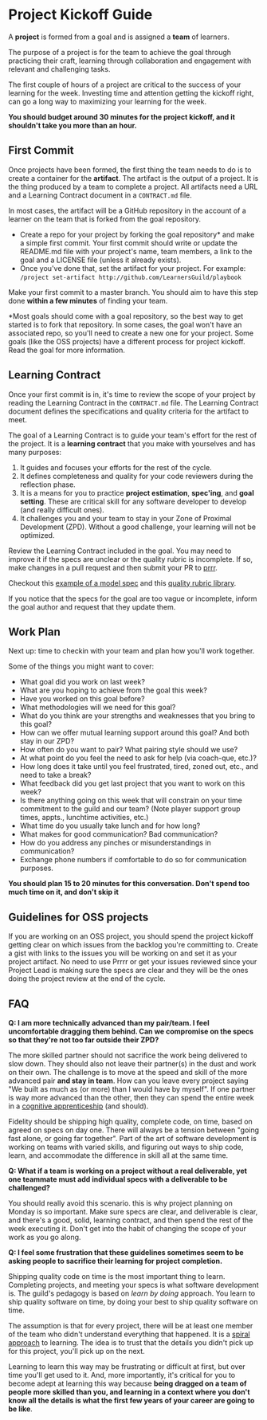 # Project Kickoff Guide

A **project** is formed from a goal and is assigned a **team** of learners.

The purpose of a project is for the team to achieve the goal through practicing their craft, learning through collaboration and engagement with relevant and challenging tasks.

The first couple of hours of a project are critical to the success of your learning for the week. Investing time and attention getting the kickoff right, can go a long way to maximizing your learning for the week.

**You should budget around 30 minutes for the project kickoff, and it shouldn't take you more than an hour.**

## First Commit

Once projects have been formed, the first thing the team needs to do is to create a container for the **artifact**. The artifact is the output of a project. It is the thing produced by a team to complete a project. All artifacts need a URL and a Learning Contract document in a `CONTRACT.md` file.

In most cases, the artifact will be a GitHub repository in the account of a learner on the team that is forked from the goal repository.

- Create a repo for your project by forking the goal repository\* and make a simple first commit. Your first commit should write or update the README.md file with your project's name, team members, a link to the goal and a LICENSE file (unless it already exists).
- Once you've done that, set the artifact for your project. For example: `/project set-artifact http://github.com/LearnersGuild/playbook`

Make your first commit to a master branch. You should aim to have this step done **within a few minutes** of finding your team.

\*Most goals should come with a goal repository, so the best way to get started is to fork that repository. In some cases, the goal won't have an associated repo, so you'll need to create a new one for your project. Some goals (like the OSS projects) have a different process for project kickoff. Read the goal for more information.

## Learning Contract

Once your first commit is in, it's time to review the scope of your project by reading the Learning Contract in the `CONTRACT.md` file. The Learning Contract document defines the specifications and quality criteria for the artifact to meet.

The goal of a Learning Contract is to guide your team's effort for the rest of the project. It is a **learning contract** that you make with yourselves and has many purposes:

1. It guides and focuses your efforts for the rest of the cycle.
2. It defines completeness and quality for your code reviewers during the reflection phase.
3. It is a means for you to practice **project estimation**, **spec'ing**, and **goal setting**. These are critical skill for any software developer to develop (and really difficult ones).
4. It challenges you and your team to stay in your Zone of Proximal Development (ZPD). Without a good challenge, your learning will not be optimized.

Review the Learning Contract included in the goal. You may need to improve it if the specs are unclear or the quality rubric is incomplete. If so, make changes in a pull request and then submit your PR to [prrr](http://prrr.apps.learnersguild.org/).

Checkout this [example of a model spec](https://github.com/GuildCrafts/model-project-specifications/blob/master/model_specs.md) and this [quality rubric library](https://github.com/GuildCrafts/model-project-specifications/blob/master/quality_rubric_library.md).

If you notice that the specs for the goal are too vague or incomplete, inform the goal author and request that they update them.

## Work Plan

Next up: time to checkin with your team and plan how you'll work together.

Some of the things you might want to cover:

- What goal did you work on last week?
- What are you hoping to achieve from the goal this week?
- Have you worked on this goal before?
- What methodologies will we need for this goal?
- What do you think are your strengths and weaknesses that you bring to this goal?
- How can we offer mutual learning support around this goal? And both stay in our ZPD?
- How often do you want to pair? What pairing style should we use?
- At what point do you feel the need to ask for help (via coach-que, etc.)?
- How long does it take until you feel frustrated, tired, zoned out, etc., and need to take a break?
- What feedback did you get last project that you want to work on this week?
- Is there anything going on this week that will constrain on your time commitment to the guild and our team? (Note player support group times, appts., lunchtime activities, etc.)
- What time do you usually take lunch and for how long?
- What makes for good communication? Bad communication?
- How do you address any pinches or misunderstandings in communication?
- Exchange phone numbers if comfortable to do so for communication purposes.

**You should plan 15 to 20 minutes for this conversation. Don't spend too much time on it, and don't skip it**

## Guidelines for OSS projects

If you are working on an OSS project, you should spend the project kickoff getting clear on which issues from the backlog you're committing to. Create a gist with links to the issues you will be working on and set it as your project artifact. No need to use Prrrr or get your issues reviewed since your Project Lead is making sure the specs are clear and they will be the ones doing the project review at the end of the cycle.


## FAQ

**Q: I am more technically advanced than my pair/team. I feel uncomfortable dragging them behind. Can we compromise on the specs so that they're not too far outside their ZPD?**

The more skilled partner should not sacrifice the work being delivered to slow down. They should also not leave their partner(s) in the dust and work on their own. The challenge is to move at the speed and skill of the more advanced pair **and stay in team**. How can you leave every project saying "We built as much as (or more) than I would have by myself". If one partner is way more advanced than the other, then they can spend the entire week in a [cognitive apprenticeship](/Game_Manual/Cognitive_Apprenticeship.md) (and should).

Fidelity should be shipping high quality, complete code, on time, based on agreed on specs on day one. There will always be a tension between "going fast alone, or going far together". Part of the art of software development is working on teams with varied skills, and figuring out ways to ship code, learn, and accommodate the difference in skill all at the same time.

**Q: What if a team is working on a project without a real deliverable, yet one teammate must add individual specs with a deliverable to be challenged?**

You should really avoid this scenario. this is why project planning on Monday is so important. Make sure specs are clear, and deliverable is clear, and there's a good, solid, learning contract, and then spend the rest of the week executing it. Don't get into the habit of changing the scope of your work as you go along.

**Q: I feel some frustration that these guidelines sometimes seem to be asking people to sacrifice their learning for project completion.**

Shipping quality code on time is the most important thing to learn. Completing projects, and meeting your specs is what software development is. The guild's pedagogy is based on *learn by doing* approach. You learn to ship quality software on time, by doing your best to ship quality software on time.

The assumption is that for every project, there will be at least one member of the team who didn't understand everything that happened. It is a [spiral approach](https://en.wikipedia.org/wiki/Spiral_approach) to learning. The idea is to trust that the details you didn't pick up for this project, you'll pick up on the next.

Learning to learn this way may be frustrating or difficult at first, but over time you'll get used to it. And, more importantly, it's critical for you to become adept at learning this way because **being dragged on a team of people more skilled than you, and learning in a context where you don't know all the details is what the first few years of your career are going to be like**.
